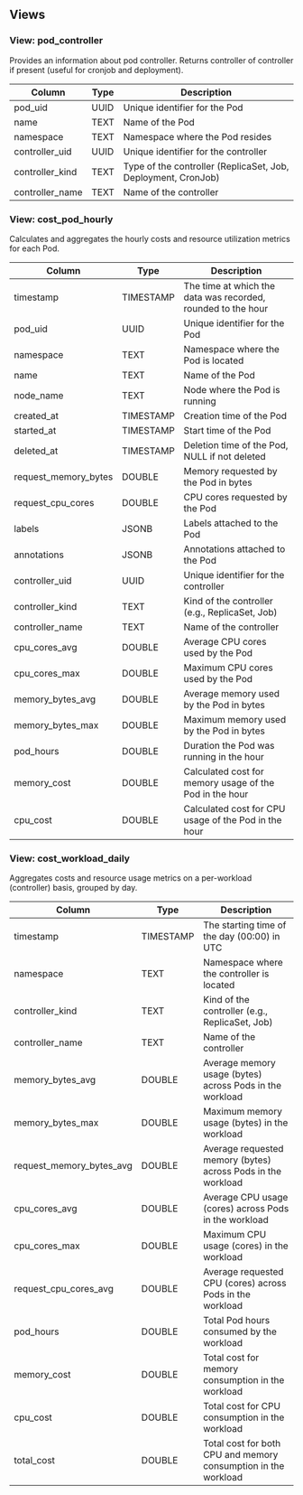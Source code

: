 ## Views


### View: pod_controller

Provides an information about pod controller. Returns controller of controller if present (useful for cronjob and deployment).

| Column          | Type | Description                                                   |
|-----------------|------|---------------------------------------------------------------|
| pod_uid         | UUID | Unique identifier for the Pod                                 |
| name            | TEXT | Name of the Pod                                               |
| namespace       | TEXT | Namespace where the Pod resides                               |
| controller_uid  | UUID | Unique identifier for the controller                          |
| controller_kind | TEXT | Type of the controller (ReplicaSet, Job, Deployment, CronJob) |
| controller_name | TEXT | Name of the controller                                        |


### View: cost_pod_hourly

Calculates and aggregates the hourly costs and resource utilization metrics for each Pod.


| Column               | Type      | Description                                                  |
|----------------------|-----------|--------------------------------------------------------------|
| timestamp            | TIMESTAMP | The time at which the data was recorded, rounded to the hour |
| pod_uid              | UUID      | Unique identifier for the Pod                                |
| namespace            | TEXT      | Namespace where the Pod is located                           |
| name                 | TEXT      | Name of the Pod                                              |
| node_name            | TEXT      | Node where the Pod is running                                |
| created_at           | TIMESTAMP | Creation time of the Pod                                     |
| started_at           | TIMESTAMP | Start time of the Pod                                        |
| deleted_at           | TIMESTAMP | Deletion time of the Pod, NULL if not deleted                |
| request_memory_bytes | DOUBLE    | Memory requested by the Pod in bytes                         |
| request_cpu_cores    | DOUBLE    | CPU cores requested by the Pod                               |
| labels               | JSONB     | Labels attached to the Pod                                   |
| annotations          | JSONB     | Annotations attached to the Pod                              |
| controller_uid       | UUID      | Unique identifier for the controller                         |
| controller_kind      | TEXT      | Kind of the controller (e.g., ReplicaSet, Job)               |
| controller_name      | TEXT      | Name of the controller                                       |
| cpu_cores_avg        | DOUBLE    | Average CPU cores used by the Pod                            |
| cpu_cores_max        | DOUBLE    | Maximum CPU cores used by the Pod                            |
| memory_bytes_avg     | DOUBLE    | Average memory used by the Pod in bytes                      |
| memory_bytes_max     | DOUBLE    | Maximum memory used by the Pod in bytes                      |
| pod_hours            | DOUBLE    | Duration the Pod was running in the hour                     |
| memory_cost          | DOUBLE    | Calculated cost for memory usage of the Pod in the hour      |
| cpu_cost             | DOUBLE    | Calculated cost for CPU usage of the Pod in the hour         |


### View: cost_workload_daily

Aggregates costs and resource usage metrics on a per-workload (controller) basis, grouped by day.


| Column                   | Type      | Description                                                    |
|--------------------------|-----------|----------------------------------------------------------------|
| timestamp                | TIMESTAMP | The starting time of the day (00:00) in UTC                    |
| namespace                | TEXT      | Namespace where the controller is located                      |
| controller_kind          | TEXT      | Kind of the controller (e.g., ReplicaSet, Job)                 |
| controller_name          | TEXT      | Name of the controller                                         |
| memory_bytes_avg         | DOUBLE    | Average memory usage (bytes) across Pods in the workload       |
| memory_bytes_max         | DOUBLE    | Maximum memory usage (bytes) in the workload                   |
| request_memory_bytes_avg | DOUBLE    | Average requested memory (bytes) across Pods in the workload   |
| cpu_cores_avg            | DOUBLE    | Average CPU usage (cores) across Pods in the workload          |
| cpu_cores_max            | DOUBLE    | Maximum CPU usage (cores) in the workload                      |
| request_cpu_cores_avg    | DOUBLE    | Average requested CPU (cores) across Pods in the workload      |
| pod_hours                | DOUBLE    | Total Pod hours consumed by the workload                       |
| memory_cost              | DOUBLE    | Total cost for memory consumption in the workload              |
| cpu_cost                 | DOUBLE    | Total cost for CPU consumption in the workload                 |
| total_cost               | DOUBLE    | Total cost for both CPU and memory consumption in the workload |
